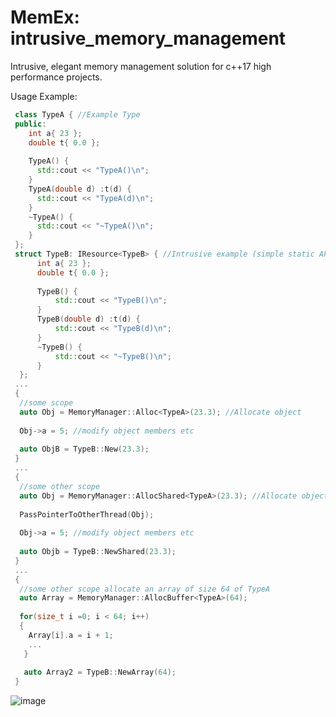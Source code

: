 # MemEx: intrusive_memory_management
Intrusive, elegant memory management solution for c++17 high performance projects.

Usage Example:
  ```cpp
   class TypeA { //Example Type
   public:
   	  int a{ 23 };
   	  double t{ 0.0 };
    
   	  TypeA() {
   	  	std::cout << "TypeA()\n";
   	  }
   	  TypeA(double d) :t(d) {
   	  	std::cout << "TypeA(d)\n";
   	  }
   	  ~TypeA() {
   	  	std::cout << "~TypeA()\n";
   	  }
   };
   struct TypeB: IResource<TypeB> { //Intrusive example (simple static API added to the type)
    	int a{ 23 };
    	double t{ 0.0 };
    
    	TypeB() {
    		std::cout << "TypeB()\n";
    	}
    	TypeB(double d) :t(d) {
    		std::cout << "TypeB(d)\n";
    	}
    	~TypeB() {
    		std::cout << "~TypeB()\n";
    	}
    };
   ...
   {
    //some scope
    auto Obj = MemoryManager::Alloc<TypeA>(23.3); //Allocate object
    
    Obj->a = 5; //modify object members etc
    
    auto ObjB = TypeB::New(23.3);
   }
   ...
   {
    //some other scope
    auto Obj = MemoryManager::AllocShared<TypeA>(23.3); //Allocate object
    
    PassPointerToOtherThread(Obj);
    
    Obj->a = 5; //modify object members etc
    
    auto Objb = TypeB::NewShared(23.3);
   }
   ...
   {
    //some other scope allocate an array of size 64 of TypeA
    auto Array = MemoryManager::AllocBuffer<TypeA>(64);
    
    for(size_t i =0; i < 64; i++)
    {
      Array[i].a = i + 1;
      ...
     }
     
     auto Array2 = TypeB::NewArray(64);
   }
  ```

![image](https://user-images.githubusercontent.com/8436410/115960733-bf78d800-a51b-11eb-9e62-752e716d9bca.png)

